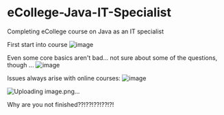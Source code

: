 # eCollege-Java-IT-Specialist
Completing eCollege course on Java as an IT specialist

First start into course
![image](https://github.com/Strawhorse/eCollege-Java-IT-Specialist/assets/47267071/cc3f57cb-4a06-4818-b67c-57ff0aaa49dc)

Even some core basics aren't bad... not sure about some of the questions, though ...
![image](https://github.com/Strawhorse/eCollege-Java-IT-Specialist/assets/47267071/5969255f-3f49-4a0e-a700-b72b29210ec1)

Issues always arise with online courses:
![image](https://github.com/Strawhorse/eCollege-Java-IT-Specialist/assets/47267071/8ad7b644-019d-43e2-a582-c2e3846cf809)

![Uploading image.png…]()

Why are you not finished??!??!??!??!?!

